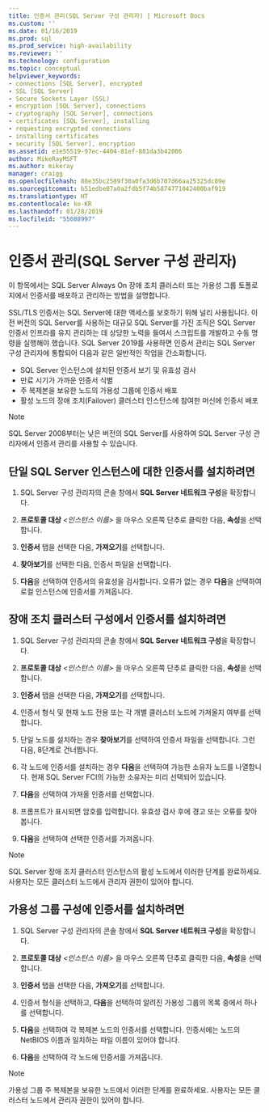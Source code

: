 ```yaml
---
title: 인증서 관리(SQL Server 구성 관리자) | Microsoft Docs
ms.custom: ''
ms.date: 01/16/2019
ms.prod: sql
ms.prod_service: high-availability
ms.reviewer: ''
ms.technology: configuration
ms.topic: conceptual
helpviewer_keywords:
- connections [SQL Server], encrypted
- SSL [SQL Server]
- Secure Sockets Layer (SSL)
- encryption [SQL Server], connections
- cryptography [SQL Server], connections
- certificates [SQL Server], installing
- requesting encrypted connections
- installing certificates
- security [SQL Server], encryption
ms.assetid: e1e55519-97ec-4404-81ef-881da3b42006
author: MikeRayMSFT
ms.author: mikeray
manager: craigg
ms.openlocfilehash: 88e35bc2589f30a0fa3d6b707d66aa25325dc89e
ms.sourcegitcommit: b51edbe07a0a2fdb5f74b5874771042400baf919
ms.translationtype: HT
ms.contentlocale: ko-KR
ms.lasthandoff: 01/28/2019
ms.locfileid: "55088997"
---
```

# <a name="certificate-management-sql-server-configuration-manager"></a>인증서 관리(SQL Server 구성 관리자)

이 항목에서는 SQL Server Always On 장애 조치 클러스터 또는 가용성 그룹 토폴로지에서 인증서를 배포하고 관리하는 방법을 설명합니다.

SSL/TLS 인증서는 SQL Server에 대한 액세스를 보호하기 위해 널리 사용됩니다. 이전 버전의 SQL Server를 사용하는 대규모 SQL Server를 가진 조직은 SQL Server 인증서 인프라를 유지 관리하는 데 상당한 노력을 들여서 스크립트를 개발하고 수동 명령을 실행해야 했습니다. SQL Server 2019를 사용하면 인증서 관리는 SQL Server 구성 관리자에 통합되어 다음과 같은 일반적인 작업을 간소화합니다. 

* SQL Server 인스턴스에 설치된 인증서 보기 및 유효성 검사 
* 만료 시기가 가까운 인증서 식별 
* 주 복제본을 보유한 노드의 가용성 그룹에 인증서 배포 
* 활성 노드의 장애 조치(Failover) 클러스터 인스턴스에 참여한 머신에 인증서 배포

> [!NOTE]
> SQL Server 2008부터는 낮은 버전의 SQL Server를 사용하여 SQL Server 구성 관리자에서 인증서 관리를 사용할 수 있습니다.

##  <a name="provision-single-server-cert"></a> 단일 SQL Server 인스턴스에 대한 인증서를 설치하려면  
  
1. SQL Server 구성 관리자의 콘솔 창에서 **SQL Server 네트워크 구성**을 확장합니다.  
  
2. **프로토콜 대상** *&lt;인스턴스 이름&gt;* 을 마우스 오른쪽 단추로 클릭한 다음, **속성**을 선택합니다.  
  
3. **인증서** 탭을 선택한 다음, **가져오기**를 선택합니다.  
  
4. **찾아보기**를 선택한 다음, 인증서 파일을 선택합니다.  
  
5. **다음**을 선택하여 인증서의 유효성을 검사합니다. 오류가 없는 경우 **다음**을 선택하여 로컬 인스턴스에 인증서를 가져옵니다.  
  
 
##  <a name="provision-failover-cluster-cert"></a> 장애 조치 클러스터 구성에서 인증서를 설치하려면  
  
1. SQL Server 구성 관리자의 콘솔 창에서 **SQL Server 네트워크 구성**을 확장합니다.
  
2. **프로토콜 대상** *&lt;인스턴스 이름&gt;* 을 마우스 오른쪽 단추로 클릭한 다음, **속성**을 선택합니다. 

3. **인증서** 탭을 선택한 다음, **가져오기**를 선택합니다.

4. 인증서 형식 및 현재 노드 전용 또는 각 개별 클러스터 노드에 가져올지 여부를 선택합니다.

5. 단일 노드를 설치하는 경우 **찾아보기**를 선택하여 인증서 파일을 선택합니다. 그런 다음, 8단계로 건너뜁니다.

6. 각 노드에 인증서를 설치하는 경우 **다음**을 선택하여 가능한 소유자 노드를 나열합니다. 현재 SQL Server FCI의 가능한 소유자는 미리 선택되어 있습니다.

7. **다음**을 선택하여 가져올 인증서를 선택합니다.

8. 프롬프트가 표시되면 암호를 입력합니다. 유효성 검사 후에 경고 또는 오류를 찾아봅니다.

9. **다음**을 선택하여 선택한 인증서를 가져옵니다.

> [!NOTE]
> SQL Server 장애 조치 클러스터 인스턴스의 활성 노드에서 이러한 단계를 완료하세요. 사용자는 모든 클러스터 노드에서 관리자 권한이 있어야 합니다.

##  <a name="provision-availability-group-cert"></a>가용성 그룹 구성에 인증서를 설치하려면  
  
1. SQL Server 구성 관리자의 콘솔 창에서 **SQL Server 네트워크 구성**을 확장합니다.
  
2. **프로토콜 대상** *&lt;인스턴스 이름&gt;* 을 마우스 오른쪽 단추로 클릭한 다음, **속성**을 선택합니다.  
  
3. **인증서** 탭을 선택한 다음, **가져오기**를 선택합니다.  
  
4. 인증서 형식을 선택하고, **다음**을 선택하여 알려진 가용성 그룹의 목록 중에서 하나를 선택합니다.  

5. **다음**을 선택하여 각 복제본 노드의 인증서를 선택합니다. 인증서에는 노드의 NetBIOS 이름과 일치하는 파일 이름이 있어야 합니다.

6. **다음**을 선택하여 각 노드에 인증서를 가져옵니다.


> [!NOTE]
> 가용성 그룹 주 복제본을 보유한 노드에서 이러한 단계를 완료하세요. 사용자는 모든 클러스터 노드에서 관리자 권한이 있어야 합니다.


